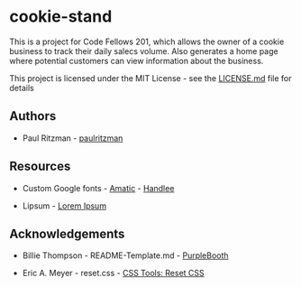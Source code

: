 # cookie-stand

This is a project for Code Fellows 201, which allows the owner of a cookie business to track their daily salecs volume. Also generates a home page where potential customers can view information about the business.

This project is licensed under the MIT License - see the [LICENSE.md](https://github.com/paulritzman/about-me/blob/master/LICENSE) file for details

## Authors

* Paul Ritzman - [paulritzman](https://github.com/paulritzman)

## Resources

* Custom Google fonts - [Amatic](https://fonts.googleapis.com/css?family=Amatic+SC:400,700)
                      - [Handlee](https://fonts.googleapis.com/css?family=Handlee)
                      
* Lipsum - [Lorem Ipsum](https://www.lipsum.com/)

## Acknowledgements

* Billie Thompson - README-Template.md - [PurpleBooth](https://gist.github.com/PurpleBooth/109311bb0361f32d87a2)

* Eric A. Meyer - reset.css - [CSS Tools: Reset CSS](https://meyerweb.com/eric/tools/css/reset/)